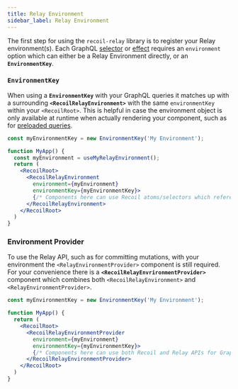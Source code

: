 ```yaml
---
title: Relay Environment
sidebar_label: Relay Environment
---
```


The first step for using the `recoil-relay` library is to register your Relay environment(s).  Each GraphQL [selector](/docs/recoil-relay/graphql_selectors) or [effect](/docs/recoil-relay/graphql_effects) requires an `environment` option which can either be a Relay Environment directly, or an **`EnvironmentKey`**.

### `EnvironmentKey`

When using a **`EnvironmentKey`** with your GraphQL queries it matches up with a surrounding **`<RecoilRelayEnvironment>`** with the same `environmentKey` within your `<RecoilRoot>`.  This is helpful in case the environment object is only available at runtime when actually rendering your component, such as for [preloaded queries](/docs/recoil-relay/preloaded_queries).

```jsx
const myEnvironmentKey = new EnvironmentKey('My Environment');

function MyApp() {
  const myEnvironment = useMyRelayEnvironment();
  return (
    <RecoilRoot>
      <RecoilRelayEnvironment
        environment={myEnvironment}
        environmentKey={myEnvironmentKey}>
        {/* Components here can use Recoil atoms/selectors which reference myEnvironmentKey */}
      </RecoilRelayEnvironment>
    </RecoilRoot>
  )
}
```

### Environment Provider

To use the Relay API, such as for committing mutations, with your environment the `<RelayEnvironmentProvider>` component is still required.  For your convenience there is a **`<RecoilRelayEnvrironmentProvider>`** component which combines both `<RecoilRelayEnvironment>` and `<RelayEnvironmentProvider>`.

```jsx
const myEnvironmentKey = new EnvironmentKey('My Environment');

function MyApp() {
  return (
    <RecoilRoot>
      <RecoilRelayEnvironmentProvider
        environment={myEnvironment}
        environmentKey={myEnvironmentKey}>
        {/* Components here can use both Recoil and Relay APIs for GraphQL */}
      </RecoilRelayEnvironmentProvider>
    </RecoilRoot>
  )
}
```
